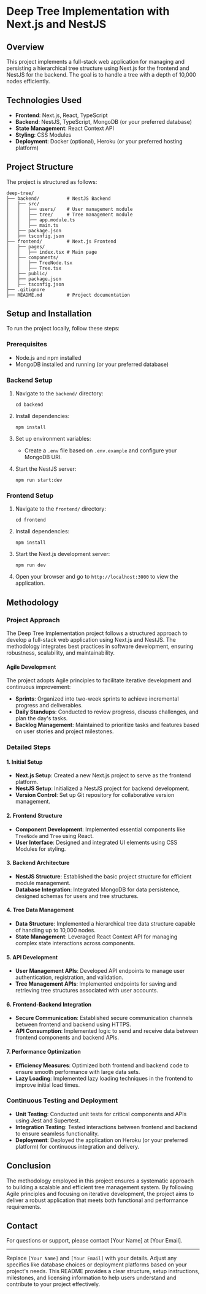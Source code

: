 # Deep Tree Implementation with Next.js and NestJS

## Overview
This project implements a full-stack web application for managing and persisting a hierarchical tree structure using Next.js for the frontend and NestJS for the backend. The goal is to handle a tree with a depth of 10,000 nodes efficiently.

## Technologies Used
- **Frontend**: Next.js, React, TypeScript
- **Backend**: NestJS, TypeScript, MongoDB (or your preferred database)
- **State Management**: React Context API
- **Styling**: CSS Modules
- **Deployment**: Docker (optional), Heroku (or your preferred hosting platform)

## Project Structure
The project is structured as follows:

```
deep-tree/
├── backend/          # NestJS Backend
│   ├── src/
│   │   ├── users/    # User management module
│   │   ├── tree/     # Tree management module
│   │   ├── app.module.ts
│   │   ├── main.ts
│   ├── package.json
│   ├── tsconfig.json
├── frontend/         # Next.js Frontend
│   ├── pages/
│   │   ├── index.tsx # Main page
│   ├── components/
│   │   ├── TreeNode.tsx
│   │   ├── Tree.tsx
│   ├── public/
│   ├── package.json
│   ├── tsconfig.json
├── .gitignore
├── README.md         # Project documentation
```

## Setup and Installation
To run the project locally, follow these steps:

### Prerequisites
- Node.js and npm installed
- MongoDB installed and running (or your preferred database)

### Backend Setup
1. Navigate to the `backend/` directory:
   ```
   cd backend
   ```
2. Install dependencies:
   ```
   npm install
   ```
3. Set up environment variables:
   - Create a `.env` file based on `.env.example` and configure your MongoDB URI.

4. Start the NestJS server:
   ```
   npm run start:dev
   ```

### Frontend Setup
1. Navigate to the `frontend/` directory:
   ```
   cd frontend
   ```
2. Install dependencies:
   ```
   npm install
   ```
3. Start the Next.js development server:
   ```
   npm run dev
   ```
4. Open your browser and go to `http://localhost:3000` to view the application.

## Methodology

### Project Approach

The Deep Tree Implementation project follows a structured approach to develop a full-stack web application using Next.js and NestJS. The methodology integrates best practices in software development, ensuring robustness, scalability, and maintainability.

#### Agile Development

The project adopts Agile principles to facilitate iterative development and continuous improvement:

- **Sprints**: Organized into two-week sprints to achieve incremental progress and deliverables.
- **Daily Standups**: Conducted to review progress, discuss challenges, and plan the day's tasks.
- **Backlog Management**: Maintained to prioritize tasks and features based on user stories and project milestones.

### Detailed Steps

#### 1. Initial Setup

- **Next.js Setup**: Created a new Next.js project to serve as the frontend platform.
- **NestJS Setup**: Initialized a NestJS project for backend development.
- **Version Control**: Set up Git repository for collaborative version management.

#### 2. Frontend Structure

- **Component Development**: Implemented essential components like `TreeNode` and `Tree` using React.
- **User Interface**: Designed and integrated UI elements using CSS Modules for styling.

#### 3. Backend Architecture

- **NestJS Structure**: Established the basic project structure for efficient module management.
- **Database Integration**: Integrated MongoDB for data persistence, designed schemas for users and tree structures.

#### 4. Tree Data Management

- **Data Structure**: Implemented a hierarchical tree data structure capable of handling up to 10,000 nodes.
- **State Management**: Leveraged React Context API for managing complex state interactions across components.

#### 5. API Development

- **User Management APIs**: Developed API endpoints to manage user authentication, registration, and validation.
- **Tree Management APIs**: Implemented endpoints for saving and retrieving tree structures associated with user accounts.

#### 6. Frontend-Backend Integration

- **Secure Communication**: Established secure communication channels between frontend and backend using HTTPS.
- **API Consumption**: Implemented logic to send and receive data between frontend components and backend APIs.

#### 7. Performance Optimization

- **Efficiency Measures**: Optimized both frontend and backend code to ensure smooth performance with large data sets.
- **Lazy Loading**: Implemented lazy loading techniques in the frontend to improve initial load times.

### Continuous Testing and Deployment

- **Unit Testing**: Conducted unit tests for critical components and APIs using Jest and Supertest.
- **Integration Testing**: Tested interactions between frontend and backend to ensure seamless functionality.
- **Deployment**: Deployed the application on Heroku (or your preferred platform) for continuous integration and delivery.


## Conclusion

The methodology employed in this project ensures a systematic approach to building a scalable and efficient tree management system. By following Agile principles and focusing on iterative development, the project aims to deliver a robust application that meets both functional and performance requirements.


## Contact
For questions or support, please contact [Your Name] at [Your Email].

---

Replace `[Your Name]` and `[Your Email]` with your details. Adjust any specifics like database choices or deployment platforms based on your project's needs. This README provides a clear structure, setup instructions, milestones, and licensing information to help users understand and contribute to your project effectively.
